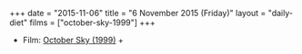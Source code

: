 +++
date = "2015-11-06"
title = "6 November 2015 (Friday)"
layout = "daily-diet"
films = ["october-sky-1999"]
+++


* Film: [October Sky (1999)](/films/october-sky-1999) +